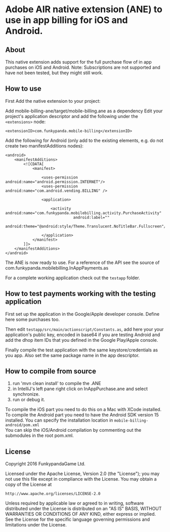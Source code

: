Adobe AIR native extension (ANE) to use in app billing for iOS and Android.
===========================================================================

About
----

This native extension adds support for the full purchase flow of in app purchases on iOS and Android. 
Note: Subscriptions are not supported and have not been tested, but they might still work.

How to use
----

First Add the native extension to your project:

Add mobile-billing-ane/target/mobile-billing.ane as a dependency
Edit your project's application descriptor and add the following under the `<extensions>` node:     


    <extensionID>com.funkypanda.mobile-billing</extensionID>


Add the following for Android (only add to the existing elements, e.g. do not create two manifestAdditions nodes):


    <android>
        <manifestAdditions>
            <![CDATA[
				<manifest>

                    <uses-permission android:name="android.permission.INTERNET"/>
                    <uses-permission android:name="com.android.vending.BILLING" />

                    <application>
			        
                        <activity android:name="com.funkypanda.mobilebilling.activity.PurchaseActivity" 
                                  android:label=""
                                  android:theme="@android:style/Theme.Translucent.NoTitleBar.Fullscreen"/>
                                  
                    </application>
				</manifest>
			]]>
        </manifestAdditions>
    </android>
    
The ANE is now ready to use. For a reference of the API see the source of com.funkypanda.mobilebilling.InAppPayments.as

For a complete working application check out the `testapp` folder.    

How to test payments working with the testing application
----

First set up the application in the Google/Apple developer console. Define here some purchases too.

Then edit `testapp/src/main/actionscript/Constants.as`, add here your your application's public key, encoded in base64 if you are testing Android and add the dhop item IDs that you defined in the Google Play/Apple console.  

Finally compile the test application with the same keystore/credentials as you app. Also set the same package name in the app descriptor.   



How to compile from source
----

1. run 'mvn clean install' to compile the .ANE
2. in IntelliJ's left pane right click on InAppPurchase.ane and select synchronize.
3. run or debug it.

To compile the iOS part you need to do this on a Mac with XCode installed.        
To compile the Android part you need to have the Android SDK version 15 installed. You can specify the installation location in `mobile-billing-android/pom.xml`        
You can skip the iOS/Android compilation by commenting out the submodules in the root pom.xml.

License
----

Copyright 2016 FunkypandaGame Ltd.

Licensed under the Apache License, Version 2.0 (the "License");
you may not use this file except in compliance with the License.
You may obtain a copy of the License at

    http://www.apache.org/licenses/LICENSE-2.0

Unless required by applicable law or agreed to in writing, software
distributed under the License is distributed on an "AS IS" BASIS,
WITHOUT WARRANTIES OR CONDITIONS OF ANY KIND, either express or implied.
See the License for the specific language governing permissions and
limitations under the License.
